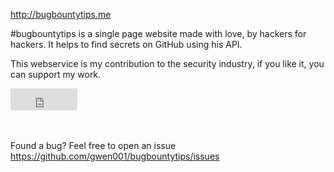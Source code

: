 
http://bugbountytips.me

#bugbountytips is a single page website made with love, by hackers for hackers. It helps to find secrets on GitHub using his API.

This webservice is my contribution to the security industry, if you like it, you can support my work.

<iframe src="https://github.com/sponsors/gwen001/button" title="Sponsor gwen001" height="35" width="107" style="border:0;"></iframe>

<br><br>
Found a bug? Feel free to open an issue https://github.com/gwen001/bugbountytips/issues
